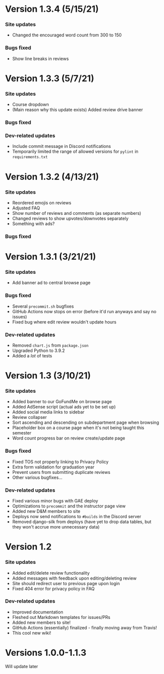 # Version 1.3.4 (5/15/21)

### Site updates

- Changed the encouraged word count from 300 to 150

### Bugs fixed

- Show line breaks in reviews

# Version 1.3.3 (5/7/21)

### Site updates

- Course dropdown
- (Main reason why this update exists) Added review drive banner

### Bugs fixed

### Dev-related updates

- Include commit message in Discord notifications
- Temporarily limited the range of allowed versions for `pylint` in `requirements.txt`

# Version 1.3.2 (4/13/21)

### Site updates

- Reordered emojis on reviews
- Adjusted FAQ
- Show number of reviews and comments (as separate numbers)
- Changed reviews to show upvotes/downvotes separately
- Something with ads?

### Bugs fixed

# Version 1.3.1 (3/21/21)

### Site updates

- Add banner ad to central browse page

### Bugs fixed

- Several `precommit.sh` bugfixes
- GitHub Actions now stops on error (before it'd run anyways and say no issues)
- Fixed bug where edit review wouldn't update hours

### Dev-related updates

- Removed `chart.js` from `package.json`
- Upgraded Python to 3.9.2
- Added a _lot_ of tests

# Version 1.3 (3/10/21)

### Site updates

- Added banner to our GoFundMe on browse page
- Added AdSense script (actual ads yet to be set up)
- Added social media links to sidebar
- Review collapser
- Sort ascending and descending on subdepartment page when browsing
- Placeholder box on a course page when it's not being taught this semester
- Word count progress bar on review create/update page

### Bugs fixed

- Fixed TOS not properly linking to Privacy Policy
- Extra form validation for graduation year
- Prevent users from submitting duplicate reviews
- Other various bugfixes...

### Dev-related updates

- Fixed various minor bugs with GAE deploy
- Optimizations to `precommit` and the instructor page view
- Added new D&M members to site
- Deploys now send notifications to `#builds` in the Discord server
- Removed django-silk from deploys (have yet to drop data tables, but they won't accrue more unnecessary data)

# Version 1.2

### Site updates

- Added edit/delete review functionality
- Added messages with feedback upon editing/deleting review
- Site should redirect user to previous page upon login
- Fixed 404 error for privacy policy in FAQ

### Dev-related updates

- Improved documentation
- Fleshed out Markdown templates for issues/PRs
- Added new members to site!
- GitHub Actions (essentially) finalized - finally moving away from Travis!
- This cool new wiki!

# Versions 1.0.0-1.1.3

Will update later
